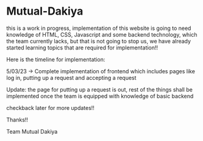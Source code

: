 # Mutual-Dakiya
this is a work in progress, implementation of this website is going to need knowledge of HTML, CSS, Javascript and some backend technology, which the team currently lacks, but that is not going to stop us, we have already started learning topics that are required for implementation!! 

Here is the timeline for implementation:

5/03/23 -> Complete implementation of frontend which includes pages like log in, putting up a request and accepting a request

Update:
the page for putting up a request is out, rest of the things shall be implemented once the team is equipped with knowledge of basic backend

checkback later for more updates!! 

Thanks!!

Team Mutual Dakiya
